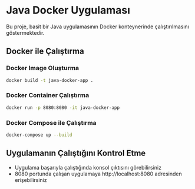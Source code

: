 # Java Docker Uygulaması

Bu proje, basit bir Java uygulamasının Docker konteynerinde çalıştırılmasını göstermektedir.

## Docker ile Çalıştırma

### Docker Image Oluşturma
```bash
docker build -t java-docker-app .
```

### Docker Container Çalıştırma
```bash
docker run -p 8080:8080 -it java-docker-app
```

### Docker Compose ile Çalıştırma
```bash
docker-compose up --build
```

## Uygulamanın Çalıştığını Kontrol Etme
- Uygulama başarıyla çalıştığında konsol çıktısını görebilirsiniz
- 8080 portunda çalışan uygulamaya http://localhost:8080 adresinden erişebilirsiniz